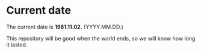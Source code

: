 # Current date

The current date is **1981.11.02.** (YYYY.MM.DD.)

This repository will be good when the world ends, so we will know how long it lasted.